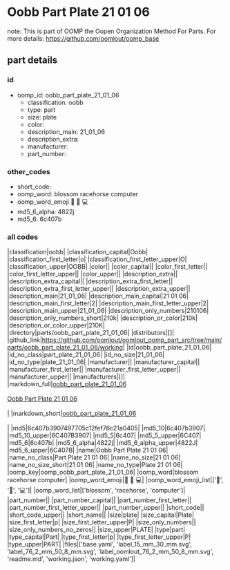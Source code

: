 # Oobb Part Plate 21 01 06  

note: This is part of OOMP the Oopen Organization Method For Parts. For more details: https://github.com/oomlout/oomp_base

##  part details





### id
* oomp_id: oobb_part_plate_21_01_06
  * classification: oobb
  * type: part
  * size: plate
  * color: 
  * description_main: 21_01_06
  * description_extra: 
  * manufacturer: 
  * part_number: 

### other_codes
* short_code: 
* oomp_word: blossom racehorse computer
* oomp_word_emoji :blossom: :racehorse: :computer:
* md5_6_alpha: 4822j
* md5_6: 6c407b

### all codes 
|classification|oobb|
|classification_capital|Oobb|
|classification_first_letter|o|
|classification_first_letter_upper|O|
|classification_upper|OOBB|
|color||
|color_capital||
|color_first_letter||
|color_first_letter_upper||
|color_upper||
|description_extra||
|description_extra_capital||
|description_extra_first_letter||
|description_extra_first_letter_upper||
|description_extra_upper||
|description_main|21_01_06|
|description_main_capital|21 01 06|
|description_main_first_letter|2|
|description_main_first_letter_upper|2|
|description_main_upper|21_01_06|
|description_only_numbers|210106|
|description_only_numbers_short|210k|
|description_or_color|210k|
|description_or_color_upper|210K|
|directory|parts/oobb_part_plate_21_01_06|
|distributors|[]|
|github_link|https://github.com/oomlout/oomlout_oomp_part_src/tree/main/parts/oobb_part_plate_21_01_06/working|
|id|oobb_part_plate_21_01_06|
|id_no_class|part_plate_21_01_06|
|id_no_size|21_01_06|
|id_no_type|plate_21_01_06|
|manufacturer||
|manufacturer_capital||
|manufacturer_first_letter||
|manufacturer_first_letter_upper||
|manufacturer_upper||
|manufacturers|[]|
|markdown_full|[oobb_part_plate_21_01_06](https://github.com/oomlout/oomlout_oomp_part_src/tree/main/parts/oobb_part_plate_21_01_06/working)<br>[](https://github.com/oomlout/oomlout_oomp_part_src/tree/main/parts/oobb_part_plate_21_01_06/working)<br>[Oobb Part Plate 21 01 06](https://github.com/oomlout/oomlout_oomp_part_src/tree/main/parts/oobb_part_plate_21_01_06/working)<br><br>|
|markdown_short|[oobb_part_plate_21_01_06](https://github.com/oomlout/oomlout_oomp_part_src/tree/main/parts/oobb_part_plate_21_01_06/working)<br><br>|
|md5|6c407b3907497705c12fef76c21a0405|
|md5_10|6c407b3907|
|md5_10_upper|6C407B3907|
|md5_5|6c407|
|md5_5_upper|6C407|
|md5_6|6c407b|
|md5_6_alpha|4822j|
|md5_6_alpha_upper|4822J|
|md5_6_upper|6C407B|
|name|Oobb Part Plate 21 01 06|
|name_no_class|Part Plate 21 01 06|
|name_no_size|21 01 06|
|name_no_size_short|21 01 06|
|name_no_type|Plate 21 01 06|
|oomp_key|oomp_oobb_part_plate_21_01_06|
|oomp_word|blossom racehorse computer|
|oomp_word_emoji|:blossom: :racehorse: :computer:|
|oomp_word_emoji_list|[':blossom:', ':racehorse:', ':computer:']|
|oomp_word_list|['blossom', 'racehorse', 'computer']|
|part_number||
|part_number_capital||
|part_number_first_letter||
|part_number_first_letter_upper||
|part_number_upper||
|short_code||
|short_code_upper||
|short_name||
|size|plate|
|size_capital|Plate|
|size_first_letter|p|
|size_first_letter_upper|P|
|size_only_numbers||
|size_only_numbers_no_zeros||
|size_upper|PLATE|
|type|part|
|type_capital|Part|
|type_first_letter|p|
|type_first_letter_upper|P|
|type_upper|PART|
|files|['base.yaml', 'label_15_mm_30_mm.svg', 'label_76_2_mm_50_8_mm.svg', 'label_oomlout_76_2_mm_50_8_mm.svg', 'readme.md', 'working.json', 'working.yaml']|
